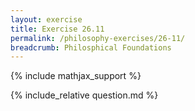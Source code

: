 ```yaml
---
layout: exercise
title: Exercise 26.11
permalink: /philosophy-exercises/26-11/
breadcrumb: Philosphical Foundations
---
```


{% include mathjax_support %}

<div><i class="arrow-up loader" data-chapter="philosophy-exercises" data-exercise="ex_11" data-rating="0"></i></div>
{% include_relative question.md %}
